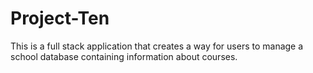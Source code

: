 # Project-Ten

This is a full stack application that creates a way for users to manage a school database containing information about courses.
